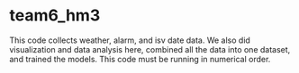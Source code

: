 # team6_hm3

This code collects weather, alarm, and isv date data. We also did visualization and data analysis here, combined all the data into one dataset, and trained the models. This code must be running in numerical order.

